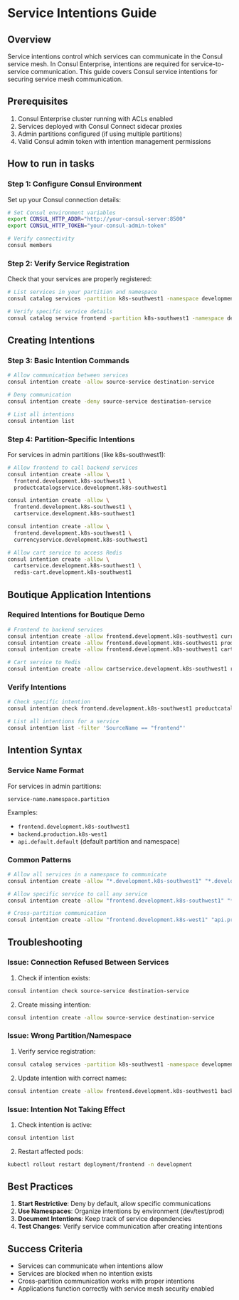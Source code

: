 # Service Intentions Guide

## Overview

Service intentions control which services can communicate in the Consul service mesh. In Consul Enterprise, intentions are required for service-to-service communication. This guide covers Consul service intentions for securing service mesh communication.

## Prerequisites

1. Consul Enterprise cluster running with ACLs enabled
2. Services deployed with Consul Connect sidecar proxies
3. Admin partitions configured (if using multiple partitions)
4. Valid Consul admin token with intention management permissions

## How to run in tasks

### Step 1: Configure Consul Environment

Set up your Consul connection details:

```bash
# Set Consul environment variables
export CONSUL_HTTP_ADDR="http://your-consul-server:8500"
export CONSUL_HTTP_TOKEN="your-consul-admin-token"

# Verify connectivity
consul members
```

### Step 2: Verify Service Registration

Check that your services are properly registered:

```bash
# List services in your partition and namespace
consul catalog services -partition k8s-southwest1 -namespace development

# Verify specific service details
consul catalog service frontend -partition k8s-southwest1 -namespace development
```

## Creating Intentions

### Step 3: Basic Intention Commands

```bash
# Allow communication between services
consul intention create -allow source-service destination-service

# Deny communication
consul intention create -deny source-service destination-service

# List all intentions
consul intention list
```

### Step 4: Partition-Specific Intentions

For services in admin partitions (like k8s-southwest1):

```bash
# Allow frontend to call backend services
consul intention create -allow \
  frontend.development.k8s-southwest1 \
  productcatalogservice.development.k8s-southwest1

consul intention create -allow \
  frontend.development.k8s-southwest1 \
  cartservice.development.k8s-southwest1

consul intention create -allow \
  frontend.development.k8s-southwest1 \
  currencyservice.development.k8s-southwest1

# Allow cart service to access Redis
consul intention create -allow \
  cartservice.development.k8s-southwest1 \
  redis-cart.development.k8s-southwest1
```

## Boutique Application Intentions

### Required Intentions for Boutique Demo

```bash
# Frontend to backend services
consul intention create -allow frontend.development.k8s-southwest1 currencyservice.development.k8s-southwest1
consul intention create -allow frontend.development.k8s-southwest1 productcatalogservice.development.k8s-southwest1
consul intention create -allow frontend.development.k8s-southwest1 cartservice.development.k8s-southwest1

# Cart service to Redis
consul intention create -allow cartservice.development.k8s-southwest1 redis-cart.development.k8s-southwest1
```

### Verify Intentions

```bash
# Check specific intention
consul intention check frontend.development.k8s-southwest1 productcatalogservice.development.k8s-southwest1

# List all intentions for a service
consul intention list -filter 'SourceName == "frontend"'
```

## Intention Syntax

### Service Name Format

For services in admin partitions:
```
service-name.namespace.partition
```

Examples:
- `frontend.development.k8s-southwest1`
- `backend.production.k8s-west1`
- `api.default.default` (default partition and namespace)

### Common Patterns

```bash
# Allow all services in a namespace to communicate
consul intention create -allow "*.development.k8s-southwest1" "*.development.k8s-southwest1"

# Allow specific service to call any service
consul intention create -allow "frontend.development.k8s-southwest1" "*.development.k8s-southwest1"

# Cross-partition communication
consul intention create -allow "frontend.development.k8s-west1" "api.production.k8s-southwest1"
```

## Troubleshooting

### Issue: Connection Refused Between Services

1. Check if intention exists:
```bash
consul intention check source-service destination-service
```

2. Create missing intention:
```bash
consul intention create -allow source-service destination-service
```

### Issue: Wrong Partition/Namespace

1. Verify service registration:
```bash
consul catalog services -partition k8s-southwest1 -namespace development
```

2. Update intention with correct names:
```bash
consul intention create -allow frontend.development.k8s-southwest1 backend.development.k8s-southwest1
```

### Issue: Intention Not Taking Effect

1. Check intention is active:
```bash
consul intention list
```

2. Restart affected pods:
```bash
kubectl rollout restart deployment/frontend -n development
```

## Best Practices

1. **Start Restrictive**: Deny by default, allow specific communications
2. **Use Namespaces**: Organize intentions by environment (dev/test/prod)
3. **Document Intentions**: Keep track of service dependencies
4. **Test Changes**: Verify service communication after creating intentions

## Success Criteria

- Services can communicate when intentions allow
- Services are blocked when no intention exists
- Cross-partition communication works with proper intentions
- Applications function correctly with service mesh security enabled